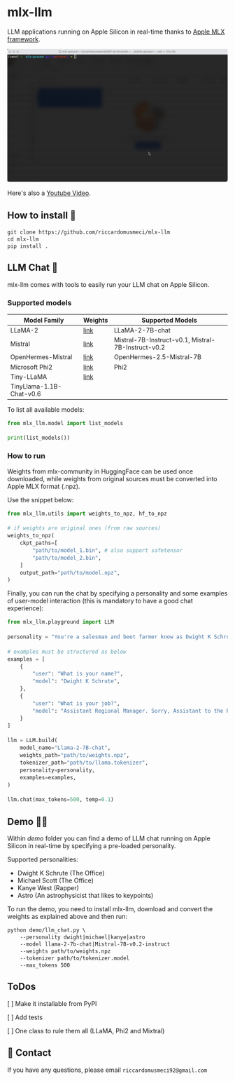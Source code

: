 # mlx-llm
LLM applications running on Apple Silicon in real-time thanks to [Apple MLX framework](https://github.com/ml-explore/mlx).

![Alt Text](static/mlx-llm-demo.gif)


Here's also a [Youtube Video](https://www.youtube.com/watch?v=vB7tk6W6VIw).


## **How to install 🔨**
```
git clone https://github.com/riccardomusmeci/mlx-llm
cd mlx-llm
pip install .
```

## **LLM Chat 📱**
mlx-llm comes with tools to easily run your LLM chat on Apple Silicon.

### **Supported models**

| Model Family | Weights | Supported Models |
|----------|----------|----------|
|   LLaMA-2  |  [link](https://ai.meta.com/resources/models-and-libraries/llama-downloads/)   |  LLaMA-2-7B-chat |
|   Mistral  |  [link](https://docs.mistral.ai/models)  |   Mistral-7B-Instruct-v0.1, Mistral-7B-Instruct-v0.2  |
|   OpenHermes-Mistral  |  [link](https://huggingface.co/mlx-community/OpenHermes-2.5-Mistral-7B/tree/main)  |   OpenHermes-2.5-Mistral-7B  |
|   Microsoft Phi2  |  [link](https://huggingface.co/mlx-community/phi-2/tree/main)  |   Phi2  |
|   Tiny-LLaMA |  [link](https://huggingface.co/mlx-community/TinyLlama-1.1B-Chat-v0.6/tree/main)  |   
TinyLlama-1.1B-Chat-v0.6  |

To list all available models:
```python
from mlx_llm.model import list_models

print(list_models())
```

### **How to run**
Weights from mlx-community in HuggingFace can be used once downloaded, while weights from original sources must be converted into Apple MLX format (.npz). 

Use the snippet below:

```python
from mlx_llm.utils import weights_to_npz, hf_to_npz

# if weights are original ones (from raw sources)
weights_to_npz(
    ckpt_paths=[
        "path/to/model_1.bin", # also support safetensor
        "path/to/model_2.bin",
    ]
    output_path="path/to/model.npz",
)
```

Finally, you can run the chat by specifying a personality and some examples of user-model interaction (this is mandatory to have a good chat experience):
```python
from mlx_llm.playground import LLM

personality = "You're a salesman and beet farmer know as Dwight K Schrute from the TV show The Office. Dwight replies just as he would in the show. You always reply as Dwight would reply. If you don't know the answer to a question, please don't share false information."

# examples must be structured as below
examples = [
    {
        "user": "What is your name?",
        "model": "Dwight K Schrute",
    },
    {
        "user": "What is your job?",
        "model": "Assistant Regional Manager. Sorry, Assistant to the Regional Manager.",
    }
]

llm = LLM.build(
    model_name="Llama-2-7B-chat",
    weights_path="path/to/weights.npz",
    tokenizer_path="path/to/llama.tokenizer",
    personality=personality,
    examples=examples,
)
    
llm.chat(max_tokens=500, temp=0.1)
```

## **Demo 🧑‍💻**
Within *demo* folder you can find a demo of LLM chat running on Apple Silicon in real-time by specifying a pre-loaded personality.

Supported personalities:
- Dwight K Schrute (The Office)
- Michael Scott (The Office)
- Kanye West (Rapper)
- Astro (An astrophysicist that likes to keypoints)

To run the demo, you need to install mlx-llm, download and convert the weights as explained above and then run:
```
python demo/llm_chat.py \
    --personality dwight|michael|kanye|astro
    --model llama-2-7b-chat|Mistral-7B-v0.2-instruct
    --weights path/to/weights.npz
    --tokenizer path/to/tokenizer.model
    --max_tokens 500
```

## **ToDos**

[ ] Make it installable from PyPI

[ ] Add tests

[ ] One class to rule them all (LLaMA, Phi2 and Mixtral)

## 📧 Contact

If you have any questions, please email `riccardomusmeci92@gmail.com`

